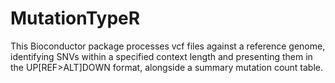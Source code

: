 # MutationTypeR
This Bioconductor package processes vcf files against a reference genome, identifying SNVs within a specified context length and presenting them in the UP[REF>ALT]DOWN format, alongside a summary mutation count table.
